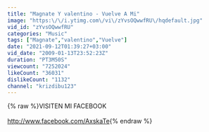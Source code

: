 ```yaml
---
title: "Magnate Y valentino - Vuelve A Mi"
image: "https:\/\/i.ytimg.com\/vi\/zYvsOQwwfRU\/hqdefault.jpg"
vid_id: "zYvsOQwwfRU"
categories: "Music"
tags: ["Magnate","valentino","Vuelve"]
date: "2021-09-12T01:39:27+03:00"
vid_date: "2009-01-13T23:52:23Z"
duration: "PT3M50S"
viewcount: "7252024"
likeCount: "36031"
dislikeCount: "1132"
channel: "krizdibu123"
---
```

{% raw %}VISITEN MI FACEBOOK<br /><br /><a rel="nofollow" target="blank" href="http://www.facebook.com/AxskaTe">http://www.facebook.com/AxskaTe</a>{% endraw %}
